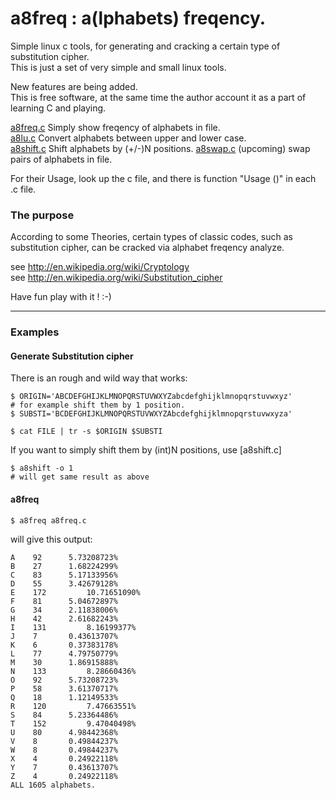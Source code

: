 # a8freq : a(lphabets) freqency.
Simple linux c tools, for generating and cracking a certain type of substitution cipher.  
This is just a set of very simple and small linux tools.  
  
New features are being added.  
This is free software, at the same time the author account it as a part of learning C and playing.  
  
[a8freq.c]() Simply show freqency of alphabets in file.  
[a8lu.c]() Convert alphabets between upper and lower case.  
[a8shift.c]() Shift alphabets by (+/-)N positions. 
[a8swap.c]() (upcoming) swap pairs of alphabets in file. 
  
For their Usage, look up the c file, and there is function "Usage ()" in each .c file.  
  
### The purpose
According to some Theories, certain types of classic codes, such as substitution cipher, can be cracked via alphabet freqency analyze.  

see http://en.wikipedia.org/wiki/Cryptology  
see http://en.wikipedia.org/wiki/Substitution_cipher  

Have fun play with it ! :-)  
  
  
---
### Examples

#### Generate Substitution cipher
There is an rough and wild way that works:  
```
$ ORIGIN='ABCDEFGHIJKLMNOPQRSTUVWXYZabcdefghijklmnopqrstuvwxyz'
# for example shift them by 1 position.
$ SUBSTI='BCDEFGHIJKLMNOPQRSTUVWXYZAbcdefghijklmnopqrstuvwxyza'
  
$ cat FILE | tr -s $ORIGIN $SUBSTI
```
If you want to simply shift them by (int)N positions, use [a8shift.c]
```
$ a8shift -o 1
# will get same result as above
```

#### a8freq
```
$ a8freq a8freq.c
```
will give this output:
```
A 	 92		 5.73208723% 
B	 27		 1.68224299% 
C	 83		 5.17133956% 
D	 55		 3.42679128% 
E	 172		 10.71651090% 
F	 81		 5.04672897%  
G	 34		 2.11838006% 
H	 42		 2.61682243% 
I	 131		 8.16199377% 
J	 7		 0.43613707% 
K	 6		 0.37383178% 
L	 77		 4.79750779% 
M	 30		 1.86915888% 
N	 133		 8.28660436% 
O	 92		 5.73208723% 
P	 58		 3.61370717% 
Q	 18		 1.12149533% 
R	 120		 7.47663551% 
S	 84		 5.23364486% 
T	 152		 9.47040498% 
U	 80		 4.98442368% 
V	 8		 0.49844237% 
W	 8		 0.49844237% 
X	 4		 0.24922118% 
Y	 7		 0.43613707% 
Z	 4		 0.24922118% 
ALL 1605 alphabets.
```
